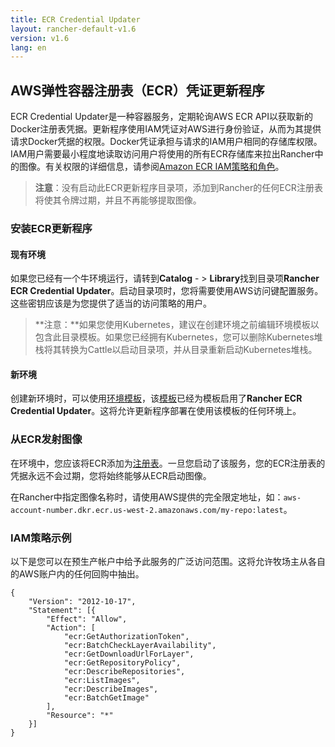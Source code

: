 ```yaml
---
title: ECR Credential Updater
layout: rancher-default-v1.6
version: v1.6
lang: en
---
```


## AWS弹性容器注册表（ECR）凭证更新程序

ECR Credential Updater是一种容器服务，定期轮询AWS ECR API以获取新的Docker注册表凭据。更新程序使用IAM凭证对AWS进行身份验证，从而为其提供请求Docker凭据的权限。Docker凭证承担与请求的IAM用户相同的存储库权限。IAM用户需要最小程度地读取访问用户将使用的所有ECR存储库来拉出Rancher中的图像。有关权限的详细信息，请参阅[Amazon ECR IAM策略和角色](http://docs.aws.amazon.com/AmazonECR/latest/userguide/ECR_IAM_policies.html)。

> **注意**：没有启动此ECR更新程序目录项，添加到Rancher的任何ECR注册表将使其令牌过期，并且不再能够提取图像。

### 安装ECR更新程序

#### 现有环境

如果您已经有一个牛环境运行，请转到**Catalog** - > **Library**找到目录项**Rancher ECR Credential Updater**。启动目录项时，您将需要使用AWS访问键配置服务。这些密钥应该是为您提供了适当的访问策略的用户。

> **注意：**如果您使用Kubernetes，建议在创建环境之前编辑环境模板以包含此目录模板。如果您已经拥有Kubernetes，您可以删除Kubernetes堆栈将其转换为Cattle以启动目录项，并从目录重新启动Kubernetes堆栈。

#### 新环境

创建新环境时，可以使用[环境模板](https://github.com/rancher/rancher.github.io/blob/master/rancher/v1.6/en/environments/registries/%7B%7Bsite.baseurl%7D%7D/rancher/%7B%7Bpage.version%7D%7D/%7B%7Bpage.lang%7D%7D/environments/#what-is-an-environment-template)，该[模板](https://github.com/rancher/rancher.github.io/blob/master/rancher/v1.6/en/environments/registries/%7B%7Bsite.baseurl%7D%7D/rancher/%7B%7Bpage.version%7D%7D/%7B%7Bpage.lang%7D%7D/environments/#what-is-an-environment-template)已经为模板启用了**Rancher ECR Credential Updater**。这将允许更新程序部署在使用该模板的任何环境上。

### 从ECR发射图像

在环境中，您应该将ECR添加为[注册表](https://github.com/rancher/rancher.github.io/blob/master/rancher/v1.6/en/environments/registries/%7B%7Bsite.baseurl%7D%7D/rancher/%7B%7Bpage.version%7D%7D/%7B%7Bpage.lang%7D%7D/environments/registries)。一旦您启动了该服务，您的ECR注册表的凭据永远不会过期，您将始终能够从ECR启动图像。

在Rancher中指定图像名称时，请使用AWS提供的完全限定地址，如：`aws-account-number.dkr.ecr.us-west-2.amazonaws.com/my-repo:latest`。

### IAM策略示例

以下是您可以在预生产帐户中给予此服务的广泛访问范围。这将允许牧场主从各自的AWS账户内的任何回购中抽出。

```
{
    "Version": "2012-10-17",
    "Statement": [{
        "Effect": "Allow",
        "Action": [
            "ecr:GetAuthorizationToken",
            "ecr:BatchCheckLayerAvailability",
            "ecr:GetDownloadUrlForLayer",
            "ecr:GetRepositoryPolicy",
            "ecr:DescribeRepositories",
            "ecr:ListImages",
            "ecr:DescribeImages",
            "ecr:BatchGetImage"
        ],
        "Resource": "*"
    }]
}
```
